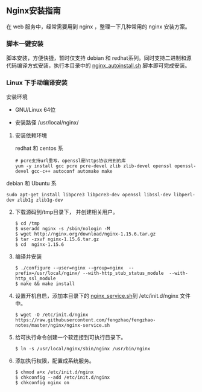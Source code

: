 ## Nginx安装指南

在 web 服务中，经常需要用到 nginx ，整理一下几种常用的 nginx 安装方案。

### 脚本一键安装

脚本安装，方便快捷，暂时仅支持 debian 和 redhat系列。同时支持二进制和源代码编译方式安装，执行本目录中的 [nginx_autoinstall.sh](./nginx-autoinstall.sh) 脚本即可完成安装。


### Linux 下手动编译安装

安装环境

- GNU/Linux 64位

- 安装路径 /usr/local/nginx/

  

1. 安装依赖环境 

   redhat 和 centos 系
   ```shell
   # pcre支持url重写，openssl是https协议用到的库
   yum -y install gcc pcre pcre-devel zlib zlib-devel openssl openssl-devel gcc-c++ autoconf automake make
   ```
debian 和 Ubuntu 系
   
   ```shell
   sudo apt-get install libpcre3 libpcre3-dev openssl libssl-dev libperl-dev zlib1g zlib1g-dev
   ```


2. 下载源码到/tmp目录下， 并创建相关用户。

   ```shell
   $ cd /tmp
   $ useradd nginx -s /sbin/nologin -M
   $ wget http://nginx.org/download/nginx-1.15.6.tar.gz  
   $ tar -zxvf nginx-1.15.6.tar.gz  
   $ cd  nginx-1.15.6
   ```


3. 编译并安装

   ```shell
   $ ./configure --user=nginx --group=nginx  --prefix=/usr/local/nginx/ --with-http_stub_status_module  --with-http_ssl_module
   $ make && make install 
   ```

4. 设置开机自启，添加本目录下的 [nginx_service.sh](./nginx-service.sh)到 /etc/init.d/nginx 文件中。

   ```shell
   $ wget -O /etc/init.d/nginx https://raw.githubusercontent.com/fengzhao/fengzhao-notes/master/nginx/nginx-service.sh
   ```

5. 给可执行命令创建一个软连接到可执行目录下。

   ```shell
   $ ln -s /usr/local/nginx/sbin/nginx /usr/bin/nginx
   ```

6. 添加执行权限，配置成系统服务。

   ```shell
   $ chmod a+x /etc/init.d/nginx
   $ chkconfig --add /etc/init.d/nginx
   $ chkconfig nginx on
   ```












